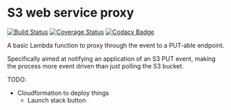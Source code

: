 # S3 web service proxy

[![Build Status](https://travis-ci.org/tomelliff/s3-web-service-proxy.svg?branch=master)](https://travis-ci.org/tomelliff/s3-web-service-proxy) [![Coverage Status](https://coveralls.io/repos/github/tomelliff/s3-web-service-proxy/badge.svg?branch=master)](https://coveralls.io/github/tomelliff/s3-web-service-proxy?branch=master) [![Codacy Badge](https://api.codacy.com/project/badge/Grade/07424b22b069429c93d0ae6c696a66bb)](https://www.codacy.com/app/tomelliff/s3-web-service-proxy?utm_source=github.com&amp;utm_medium=referral&amp;utm_content=tomelliff/s3-web-service-proxy&amp;utm_campaign=Badge_Grade)

A basic Lambda function to proxy through the event to a PUT-able endpoint.

Specifically aimed at notifying an application of an S3 PUT event, making the process more event driven than just polling the S3 bucket.

TODO:
- Cloudformation to deploy things
  - Launch stack button
